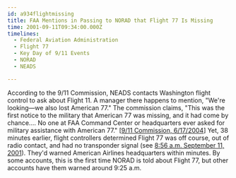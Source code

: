 ```yaml
---
id: a934flightmissing
title: FAA Mentions in Passing to NORAD that Flight 77 Is Missing
time: 2001-09-11T09:34:00.000Z
timelines:
  - Federal Aviation Administration
  - Flight 77
  - Key Day of 9/11 Events
  - NORAD
  - NEADS

---
```


According to the 9/11 Commission, NEADS contacts Washington flight control to ask about Flight 11. A manager there happens to mention, "We're looking—we also lost American 77." The commission claims, "This was the first notice to the military that American 77 was missing, and it had come by chance.… No one at FAA Command Center or headquarters ever asked for military assistance with American 77." [[9/11 Commission, 6/17/2004][1]] Yet, 38 minutes earlier, flight controllers determined Flight 77 was off course, out of radio contact, and had no transponder signal (see [8:56 a.m. September 11, 2001](/timeline/#a856transponder)). They'd warned American Airlines headquarters within minutes. By some accounts, this is the first time NORAD is told about Flight 77, but other accounts have them warned around 9:25 a.m. 

[1]: https://web.archive.org/web/20040617211819/http://www.msnbc.msn.com/id/5233007/
